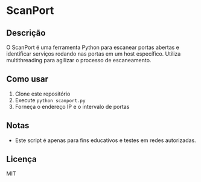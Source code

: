 # ScanPort

## Descrição
O ScanPort é uma ferramenta Python para escanear portas abertas e identificar serviços rodando nas portas em um host específico. Utiliza multithreading para agilizar o processo de escaneamento.

## Como usar
1. Clone este repositório
2. Execute `python scanport.py`
3. Forneça o endereço IP e o intervalo de portas

## Notas
- Este script é apenas para fins educativos e testes em redes autorizadas.

## Licença
MIT

